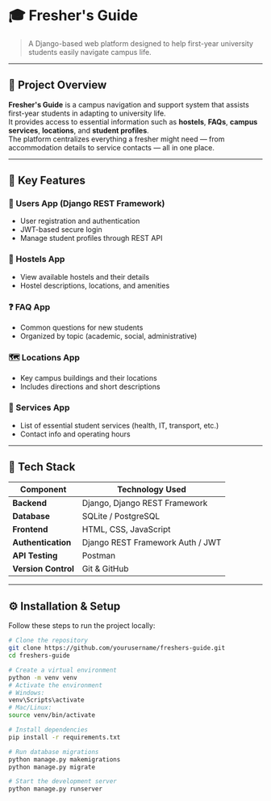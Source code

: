# 🎓 Fresher's Guide

> A Django-based web platform designed to help first-year university students easily navigate campus life.

---

## 📝 Project Overview

**Fresher's Guide** is a campus navigation and support system that assists first-year students in adapting to university life.  
It provides access to essential information such as **hostels**, **FAQs**, **campus services**, **locations**, and **student profiles**.  
The platform centralizes everything a fresher might need — from accommodation details to service contacts — all in one place.

---

## 🚀 Key Features

### 👤 Users App (Django REST Framework)
- User registration and authentication  
- JWT-based secure login  
- Manage student profiles through REST API  

### 🏫 Hostels App
- View available hostels and their details  
- Hostel descriptions, locations, and amenities  

### ❓ FAQ App
- Common questions for new students  
- Organized by topic (academic, social, administrative)  

### 🗺️ Locations App
- Key campus buildings and their locations  
- Includes directions and short descriptions  

### 🧰 Services App
- List of essential student services (health, IT, transport, etc.)  
- Contact info and operating hours  

---

## 🧩 Tech Stack

| Component | Technology Used |
|------------|-----------------|
| **Backend** | Django, Django REST Framework |
| **Database** | SQLite / PostgreSQL |
| **Frontend** | HTML, CSS, JavaScript |
| **Authentication** | Django REST Framework Auth / JWT |
| **API Testing** | Postman |
| **Version Control** | Git & GitHub |

---

## ⚙️ Installation & Setup

Follow these steps to run the project locally:

```bash
# Clone the repository
git clone https://github.com/yourusername/freshers-guide.git
cd freshers-guide

# Create a virtual environment
python -m venv venv
# Activate the environment
# Windows:
venv\Scripts\activate
# Mac/Linux:
source venv/bin/activate

# Install dependencies
pip install -r requirements.txt

# Run database migrations
python manage.py makemigrations
python manage.py migrate

# Start the development server
python manage.py runserver

